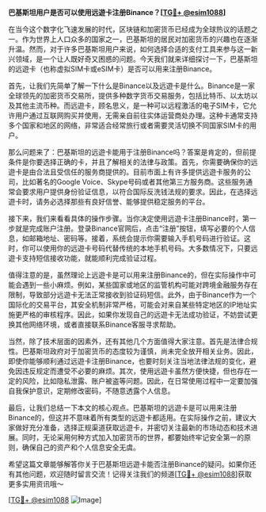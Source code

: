 **巴基斯坦用户是否可以使用远遊卡注册Binance？[[TG💪+ @esim1088](https://t.me/s/esim1088)]**

在当今这个数字化飞速发展的时代，区块链和加密货币已经成为全球热议的话题之一。作为世界上人口众多的国家之一，巴基斯坦的居民对加密货币的兴趣也在逐渐升温。然而，对于许多巴基斯坦用户来说，如何选择合适的支付工具来参与这一新兴领域，是一个让人既好奇又困惑的问题。今天我们就来详细探讨一下，巴基斯坦的远遊卡（也称虚拟SIM卡或eSIM卡）是否可以用来注册Binance。

首先，让我们先简单了解一下什么是Binance以及远遊卡是什么。Binance是一家全球领先的加密货币交易所，提供多种数字货币交易服务，包括比特币、以太坊以及其他主流币种。而远遊卡，顾名思义，是一种可以远程激活的电子SIM卡，它允许用户通过互联网购买并使用，无需亲自前往实体运营商处办理。这种卡通常支持多个国家和地区的网络，非常适合经常旅行或者需要灵活切换不同国家SIM卡的用户。

那么问题来了：巴基斯坦的远遊卡能用于注册Binance吗？答案是肯定的，但前提条件是你要选择正确的卡，并且了解相关的法律与政策。首先，你需要确保你的远遊卡是由合法且受信任的服务商提供的。目前市面上有许多提供远遊卡服务的公司，比如著名的Google Voice、Skype号码或者其他第三方服务商。这些服务通常会要求用户提供身份验证信息，以符合国际反洗钱法规的要求。因此，在选择远遊卡时，请务必选择那些有良好信誉、能够提供稳定服务的平台。

接下来，我们来看看具体的操作步骤。当你决定使用远遊卡注册Binance时，第一步就是完成账户注册。登录Binance官网后，点击“注册”按钮，填写必要的个人信息，如邮箱地址、密码等。接着，系统会提示你需要输入手机号码进行验证。这时，你可以使用你的远遊卡号码代替传统的本地手机号码。大多数情况下，只要远遊卡支持短信接收功能，就能顺利完成验证过程。

值得注意的是，虽然理论上远遊卡是可以用来注册Binance的，但在实际操作中可能会遇到一些小麻烦。例如，某些国家或地区的监管机构可能对跨境金融服务存在限制，导致部分远遊卡无法正常接收到验证码短信。此外，由于Binance作为一个国际化的交易平台，其安全机制非常严格，可能会对来自某些特定地区的IP地址实施更严格的审核程序。因此，如果你发现自己的远遊卡无法成功验证，不妨尝试更换其他网络环境，或者直接联系Binance客服寻求帮助。

当然，除了技术层面的因素外，还有其他几个方面值得大家注意。首先是法律合规性。巴基斯坦政府对于加密货币的态度较为谨慎，尚未完全放开相关业务。因此，即使你能够顺利通过远遊卡注册Binance，也要时刻关注当地法律法规的变化，避免因违反规定而遭受不必要的麻烦。其次，使用远遊卡虽然方便快捷，但也存在一定的风险，比如隐私泄露、账户被盗等问题。因此，在日常使用过程中一定要加强自我保护意识，定期修改密码，不随意透露个人信息。

最后，让我们总结一下本文的核心观点。巴基斯坦的远遊卡是可以用来注册Binance的，但这并不意味着所有类型的远遊卡都适用。在实际操作之前，建议大家做好充分准备，选择正规渠道获取远遊卡，并密切关注最新的市场动态和技术进展。同时，无论采用何种方式加入加密货币的世界，都要始终牢记安全第一的原则，确保自己的资产和个人信息安全无虞。

希望这篇文章能够解答你关于巴基斯坦远遊卡能否注册Binance的疑问。如果你还有其他问题，欢迎随时留言交流！记得关注我们的频道[[TG💪+ @esim1088](https://t.me/s/esim1088)]获取更多实用资讯哦～ 

[[TG💪+ @esim1088](https://t.me/s/esim1088) ![Image](https://i.postimg.cc/4NQfJmqS/Snipaste-2025-05-13-00-14-12.png)]